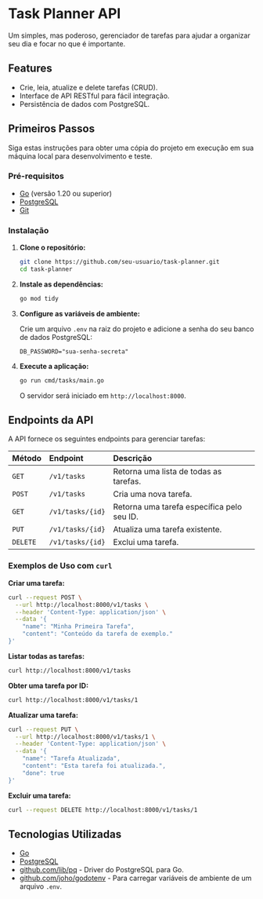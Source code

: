 # Task Planner API

Um simples, mas poderoso, gerenciador de tarefas para ajudar a organizar seu dia e focar no que é importante.

## Features

- Crie, leia, atualize e delete tarefas (CRUD).
- Interface de API RESTful para fácil integração.
- Persistência de dados com PostgreSQL.

## Primeiros Passos

Siga estas instruções para obter uma cópia do projeto em execução em sua máquina local para desenvolvimento e teste.

### Pré-requisitos

- [Go](https://golang.org/doc/install) (versão 1.20 ou superior)
- [PostgreSQL](https://www.postgresql.org/download/)
- [Git](https://git-scm.com/downloads)

### Instalação

1.  **Clone o repositório:**
    ```bash
    git clone https://github.com/seu-usuario/task-planner.git
    cd task-planner
    ```

2.  **Instale as dependências:**
    ```bash
    go mod tidy
    ```

3.  **Configure as variáveis de ambiente:**

    Crie um arquivo `.env` na raiz do projeto e adicione a senha do seu banco de dados PostgreSQL:

    ```env
    DB_PASSWORD="sua-senha-secreta"
    ```

4.  **Execute a aplicação:**
    ```bash
    go run cmd/tasks/main.go
    ```

    O servidor será iniciado em `http://localhost:8000`.

## Endpoints da API

A API fornece os seguintes endpoints para gerenciar tarefas:

| Método | Endpoint | Descrição |
| :--- | :--- | :--- |
| `GET` | `/v1/tasks` | Retorna uma lista de todas as tarefas. |
| `POST` | `/v1/tasks` | Cria uma nova tarefa. |
| `GET` | `/v1/tasks/{id}` | Retorna uma tarefa específica pelo seu ID. |
| `PUT` | `/v1/tasks/{id}` | Atualiza uma tarefa existente. |
| `DELETE` | `/v1/tasks/{id}` | Exclui uma tarefa. |

### Exemplos de Uso com `curl`

**Criar uma tarefa:**

```bash
curl --request POST \
  --url http://localhost:8000/v1/tasks \
  --header 'Content-Type: application/json' \
  --data '{
    "name": "Minha Primeira Tarefa",
    "content": "Conteúdo da tarefa de exemplo."
}'
```

**Listar todas as tarefas:**

```bash
curl http://localhost:8000/v1/tasks
```

**Obter uma tarefa por ID:**

```bash
curl http://localhost:8000/v1/tasks/1
```

**Atualizar uma tarefa:**

```bash
curl --request PUT \
  --url http://localhost:8000/v1/tasks/1 \
  --header 'Content-Type: application/json' \
  --data '{
    "name": "Tarefa Atualizada",
    "content": "Esta tarefa foi atualizada.",
    "done": true
}'
```

**Excluir uma tarefa:**

```bash
curl --request DELETE http://localhost:8000/v1/tasks/1
```

## Tecnologias Utilizadas

- [Go](https://golang.org/)
- [PostgreSQL](https://www.postgresql.org/)
- [github.com/lib/pq](https://github.com/lib/pq) - Driver do PostgreSQL para Go.
- [github.com/joho/godotenv](https://github.com/joho/godotenv) - Para carregar variáveis de ambiente de um arquivo `.env`.